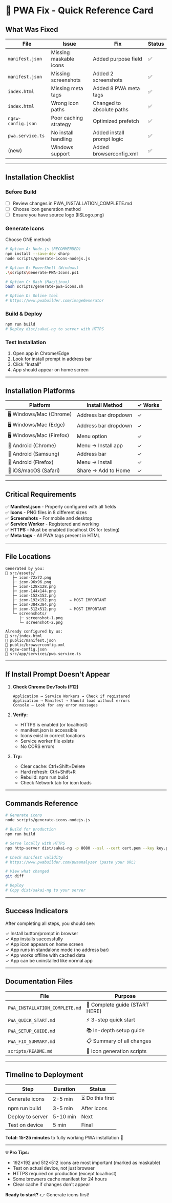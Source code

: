 # 📱 PWA Fix - Quick Reference Card

## What Was Fixed

| File | Issue | Fix | Status |
|------|-------|-----|--------|
| `manifest.json` | Missing maskable icons | Added purpose field | ✅ |
| `manifest.json` | Missing screenshots | Added 2 screenshots | ✅ |
| `index.html` | Missing meta tags | Added 8 PWA meta tags | ✅ |
| `index.html` | Wrong icon paths | Changed to absolute paths | ✅ |
| `ngsw-config.json` | Poor caching strategy | Optimized prefetch | ✅ |
| `pwa.service.ts` | No install handling | Added install prompt logic | ✅ |
| (new) | Windows support | Added browserconfig.xml | ✅ |

---

## Installation Checklist

### Before Build
- [ ] Review changes in PWA_INSTALLATION_COMPLETE.md
- [ ] Choose icon generation method
- [ ] Ensure you have source logo (IISLogo.png)

### Generate Icons
Choose ONE method:

```bash
# Option A: Node.js (RECOMMENDED)
npm install --save-dev sharp
node scripts/generate-icons-nodejs.js

# Option B: PowerShell (Windows)
.\scripts\Generate-PWA-Icons.ps1

# Option C: Bash (Mac/Linux)
bash scripts/generate-pwa-icons.sh

# Option D: Online tool
# https://www.pwabuilder.com/imageGenerator
```

### Build & Deploy
```bash
npm run build
# Deploy dist/sakai-ng to server with HTTPS
```

### Test Installation
1. Open app in Chrome/Edge
2. Look for install prompt in address bar
3. Click "Install"
4. App should appear on home screen

---

## Installation Platforms

| Platform | Install Method | ✓ Works |
|----------|---|---|
| 🖥️ Windows/Mac (Chrome) | Address bar dropdown | ✓ |
| 🖥️ Windows/Mac (Edge) | Address bar dropdown | ✓ |
| 🖥️ Windows/Mac (Firefox) | Menu option | ✓ |
| 📱 Android (Chrome) | Menu → Install app | ✓ |
| 📱 Android (Samsung) | Address bar | ✓ |
| 📱 Android (Firefox) | Menu → Install | ✓ |
| 🍎 iOS/macOS (Safari) | Share → Add to Home | ✓ |

---

## Critical Requirements

✅ **Manifest.json** - Properly configured with all fields  
✅ **Icons** - PNG files in 8 different sizes  
✅ **Screenshots** - For mobile and desktop  
✅ **Service Worker** - Registered and working  
✅ **HTTPS** - Must be enabled (localhost OK for testing)  
✅ **Meta tags** - All PWA tags present in HTML  

---

## File Locations

```
Generated by you:
📁 src/assets/
   ├─ icon-72x72.png
   ├─ icon-96x96.png
   ├─ icon-128x128.png
   ├─ icon-144x144.png
   ├─ icon-152x152.png
   ├─ icon-192x192.png      ← MOST IMPORTANT
   ├─ icon-384x384.png
   ├─ icon-512x512.png      ← MOST IMPORTANT
   └─ screenshots/
      ├─ screenshot-1.png
      └─ screenshot-2.png

Already configured by us:
📄 src/index.html
📄 public/manifest.json
📄 public/browserconfig.xml
📄 ngsw-config.json
📄 src/app/services/pwa.service.ts
```

---

## If Install Prompt Doesn't Appear

1. **Check Chrome DevTools (F12)**
   ```
   Application → Service Workers → Check if registered
   Application → Manifest → Should load without errors
   Console → Look for any error messages
   ```

2. **Verify:**
   - HTTPS is enabled (or localhost)
   - manifest.json is accessible
   - Icons exist in correct locations
   - Service worker file exists
   - No CORS errors

3. **Try:**
   - Clear cache: Ctrl+Shift+Delete
   - Hard refresh: Ctrl+Shift+R
   - Rebuild: npm run build
   - Check Network tab for icon loads

---

## Commands Reference

```bash
# Generate icons
node scripts/generate-icons-nodejs.js

# Build for production
npm run build

# Serve locally with HTTPS
npx http-server dist/sakai-ng -p 8080 --ssl --cert cert.pem --key key.pem

# Check manifest validity
# https://www.pwabuilder.com/pwaanalyzer (paste your URL)

# View what changed
git diff

# Deploy
# Copy dist/sakai-ng to your server
```

---

## Success Indicators

After completing all steps, you should see:

✓ Install button/prompt in browser  
✓ App installs successfully  
✓ App icon appears on home screen  
✓ App runs in standalone mode (no address bar)  
✓ App works offline with cached data  
✓ App can be uninstalled like normal app  

---

## Documentation Files

| File | Purpose |
|------|---------|
| `PWA_INSTALLATION_COMPLETE.md` | 📖 Complete guide (START HERE) |
| `PWA_QUICK_START.md` | ⚡ 3-step quick start |
| `PWA_SETUP_GUIDE.md` | 📚 In-depth setup guide |
| `PWA_FIX_SUMMARY.md` | 📋 Summary of all changes |
| `scripts/README.md` | 🔧 Icon generation scripts |

---

## Timeline to Deployment

| Step | Duration | Status |
|------|----------|--------|
| Generate icons | 2-5 min | ⏳ Do this first |
| npm run build | 3-5 min | After icons |
| Deploy to server | 5-10 min | Next |
| Test on device | 5 min | Final |

**Total: 15-25 minutes** to fully working PWA installation 🎉

---

**💡 Pro Tips:**
- 192×192 and 512×512 icons are most important (marked as maskable)
- Test on actual device, not just browser
- HTTPS required on production (except localhost)
- Some browsers cache manifest for 24 hours
- Clear cache if changes don't appear

**Ready to start?** 👉 Generate icons first!
